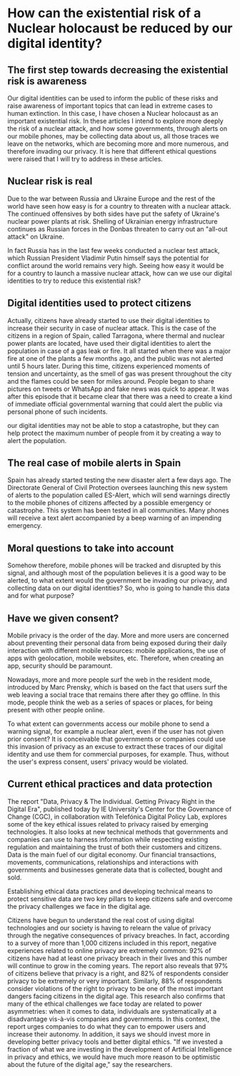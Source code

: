 # How can the existential risk of a Nuclear holocaust be reduced by our digital identity?

## The first step towards decreasing the existential risk is awareness
Our digital identities can be used to inform the public of these risks and raise awareness of important topics that can lead in extreme cases to human extinction. 
In this case, I have chosen a Nuclear holocaust as an important existential risk. In these articles I intend to explore more deeply the risk of a nuclear attack, and how some governments, through alerts on our mobile phones, may be collecting data about us, all those traces we leave on the networks, which are becoming more and more numerous, and therefore invading our privacy. It is here that different ethical questions were raised that I will try to address in these articles. 

## Nuclear risk is real 
Due to the war between Russia and Ukraine Europe and the rest of the world have seen how easy is for a country to threaten with a nuclear attack. 
The continued offensives by both sides have put the safety of Ukraine's nuclear power plants at risk. Shelling of Ukrainian energy infrastructure continues as Russian forces in the Donbas threaten to carry out an "all-out attack" on Ukraine.

In fact Russia has in the last few weeks conducted a nuclear test attack, which Russian President Vladimir Putin himself says the potential for conflict around the world remains very high. 
Seeing how easy it would be for a country to launch a massive nuclear attack, how can we use our digital identities to try to reduce this existential risk? 

## Digital identities used to protect citizens 
Actually, citizens have already started to use their digital identities to increase their security in case of nuclear attack. 
This is the case of the citizens in a region of Spain, called Tarragona, where thermal and nuclear power plants are located, have used their digital identities to alert the population in case of a gas leak or fire. 
It all started when there was a major fire at one of the plants a few months ago, and the public was not alerted until 5 hours later. During this time, citizens experienced moments of tension and uncertainty, as the smell of gas was present throughout the city and the flames could be seen for miles around. People began to share pictures on tweets or WhatsApp and fake news was quick to appear. 
It was after this episode that it became clear that there was a need to create a kind of immediate official governmental warning that could alert the public via personal phone of such incidents.

our digital identities may not be able to stop a catastrophe, but they can help protect the maximum number of people from it by creating a way to alert the population.

## The real case of mobile alerts in Spain  
Spain has already started testing the new disaster alert a few days ago. 
The Directorate General of Civil Protection oversees launching this new system of alerts to the population called ES-Alert, which will send warnings directly to the mobile phones of citizens affected by a possible emergency or catastrophe. This system has been tested in all communities. Many phones will receive a text alert accompanied by a beep warning of an impending emergency.

## Moral questions to take into account  
Somehow therefore, mobile phones will be tracked and disrupted by this signal, and although most of the population believes it is a good way to be alerted, to what extent would the government be invading our privacy, and collecting data on our digital identities? So, who is going to handle this data and for what purpose?

## Have we given consent? 
Mobile privacy is the order of the day. More and more users are concerned about preventing their personal data from being exposed during their daily interaction with different mobile resources: mobile applications, the use of apps with geolocation, mobile websites, etc. Therefore, when creating an app, security should be paramount.

Nowadays, more and more people surf the web in the resident mode, introduced by Marc Prensky, which is based on the fact that users surf the web leaving a social trace that remains there after they go offline.
In this mode, people think the web as a series of spaces or places, for being present with other people online. 

To what extent can governments access our mobile phone to send a warning signal, for example a nuclear alert, even if the user has not given prior consent? 
It is conceivable that governments or companies could use this invasion of privacy as an excuse to extract these traces of our digital identity and use them for commercial purposes, for example. 
Thus, without the user's express consent, users' privacy would be violated.

## Current ethical practices and data protection
The report "Data, Privacy & The Individual. Getting Privacy Right in the Digital Era", published today by IE University's Center for the Governance of Change (CGC), in collaboration with Telefónica Digital Policy Lab, explores some of the key ethical issues related to privacy raised by emerging technologies. It also looks at new technical methods that governments and companies can use to harness information while respecting existing regulation and maintaining the trust of both their customers and citizens.
Data is the main fuel of our digital economy. Our financial transactions, movements, communications, relationships and interactions with governments and businesses generate data that is collected, bought and sold.

Establishing ethical data practices and developing technical means to protect sensitive data are two key pillars to keep citizens safe and overcome the privacy challenges we face in the digital age.

Citizens have begun to understand the real cost of using digital technologies and our society is having to relearn the value of privacy through the negative consequences of privacy breaches. In fact, according to a survey of more than 1,000 citizens included in this report, negative experiences related to online privacy are extremely common: 92% of citizens have had at least one privacy breach in their lives and this number will continue to grow in the coming years. 
The report also reveals that 97% of citizens believe that privacy is a right, and 82% of respondents consider privacy to be extremely or very important. Similarly, 88% of respondents consider violations of the right to privacy to be one of the most important dangers facing citizens in the digital age.
This research also confirms that many of the ethical challenges we face today are related to power asymmetries: when it comes to data, individuals are systematically at a disadvantage vis-à-vis companies and governments. In this context, the report urges companies to do what they can to empower users and increase their autonomy.
In addition, it says we should invest more in developing better privacy tools and better digital ethics. "If we invested a fraction of what we are investing in the development of Artificial Intelligence in privacy and ethics, we would have much more reason to be optimistic about the future of the digital age," say the researchers.



